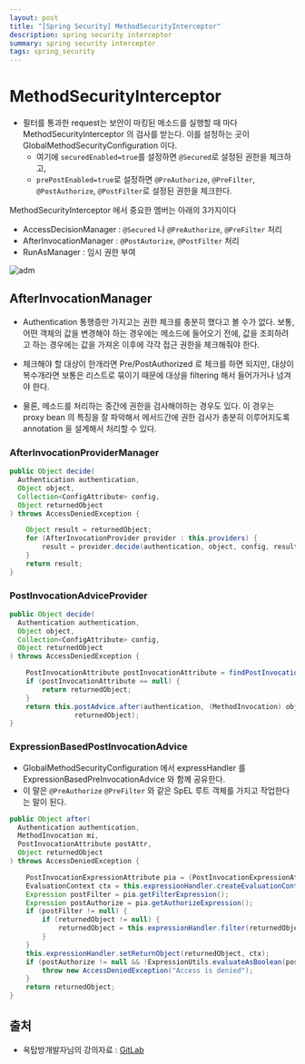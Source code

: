 ```yaml
---
layout: post
title: "[Spring Security] MethodSecurityInterceptor"
description: spring security interceptor
summary: spring security interceptor
tags: spring_security
---
```


# MethodSecurityInterceptor

- 필터를 통과한 request는 보안이 마킹된 메소드를 실행할 때 마다 MethodSecurityInterceptor 의 검사를 받는다. 
이를 설정하는 곳이 GlobalMethodSecurityConfiguration 이다.
  - 여기에 `securedEnabled=true`를 설정하면 `@Secured`로 설정된 권한을 체크하고, 
  - `prePostEnabled=true`로 설정하면 `@PreAuthorize`, `@PreFilter`, `@PostAuthorize`, `@PostFilter`로 설정된 권한을 체크한다.

MethodSecurityInterceptor 에서 중요한 멤버는 아래의 3가지이다

- AccessDecisionManager : `@Secured` 나 `@PreAuthorize`, `@PreFilter` 처리
- AfterInvocationManager : `@PostAutorize`, `@PostFilter` 처리
- RunAsManager : 임시 권한 부여

![adm](https://bluewind8791.github.io/assets/image/9-access-decision-manager.png)

## AfterInvocationManager

- Authentication 통행증만 가지고는 권한 체크를 충분히 했다고 볼 수가 없다. 보통, 어떤 객체의 값을 변경해야 하는 경우에는 메소드에 들어오기 전에, 값을 조회하려고 하는 경우에는 값을 가져온 이후에 각각 접근 권한을 체크해줘야 한다.

- 체크해야 할 대상이 한개라면 Pre/PostAuthorized 로 체크를 하면 되지만, 대상이 복수개라면 보통은 리스트로 묶이기 때문에 대상을 filtering 해서 들어가거나 넘겨야 한다.

- 물론, 메소드를 처리하는 중간에 권한을 검사해야하는 경우도 있다. 이 경우는 proxy bean 의 특징을 잘 파악해서 메서드간에 권한 검사가 충분히 이루어지도록 annotation 을 설계해서 처리할 수 있다.

### AfterInvocationProviderManager

```java
public Object decide(
  Authentication authentication,
  Object object,
  Collection<ConfigAttribute> config,
  Object returnedObject
) throws AccessDeniedException {

	Object result = returnedObject;
	for (AfterInvocationProvider provider : this.providers) {
		result = provider.decide(authentication, object, config, result);
	}
	return result;
}
```

### PostInvocationAdviceProvider

```java
public Object decide(
  Authentication authentication,
  Object object,
  Collection<ConfigAttribute> config,
  Object returnedObject
) throws AccessDeniedException {

	PostInvocationAttribute postInvocationAttribute = findPostInvocationAttribute(config);
	if (postInvocationAttribute == null) {
		return returnedObject;
	}
	return this.postAdvice.after(authentication, (MethodInvocation) object, postInvocationAttribute,
				returnedObject);
}
```

### ExpressionBasedPostInvocationAdvice

- GlobalMethodSecurityConfiguration 에서 expressHandler 를 ExpressionBasedPreInvocationAdvice 와 함께 공유한다.
- 이 말은 `@PreAuthorize` `@PreFilter` 와 같은 SpEL 루트 객체를 가지고 작업한다는 말이 된다.

```java
public Object after(
  Authentication authentication,
  MethodInvocation mi,
  PostInvocationAttribute postAttr,
  Object returnedObject
) throws AccessDeniedException {

	PostInvocationExpressionAttribute pia = (PostInvocationExpressionAttribute) postAttr;
	EvaluationContext ctx = this.expressionHandler.createEvaluationContext(authentication, mi);
	Expression postFilter = pia.getFilterExpression();
	Expression postAuthorize = pia.getAuthorizeExpression();
	if (postFilter != null) {
		if (returnedObject != null) {
			returnedObject = this.expressionHandler.filter(returnedObject, postFilter, ctx);
		}
	}
	this.expressionHandler.setReturnObject(returnedObject, ctx);
	if (postAuthorize != null && !ExpressionUtils.evaluateAsBoolean(postAuthorize, ctx)) {
		throw new AccessDeniedException("Access is denied");
	}
	return returnedObject;
}
```

## 출처

- 옥탑방개발자님의 강의자료 : [GitLab](https://gitlab.com/jongwons.choi/spring-boot-security-lecture/-/blob/master/part2/Lec-3%20%EB%A9%94%EC%8F%98%EB%93%9C%20%ED%9B%84%EC%B2%98%EB%A6%AC.md)
